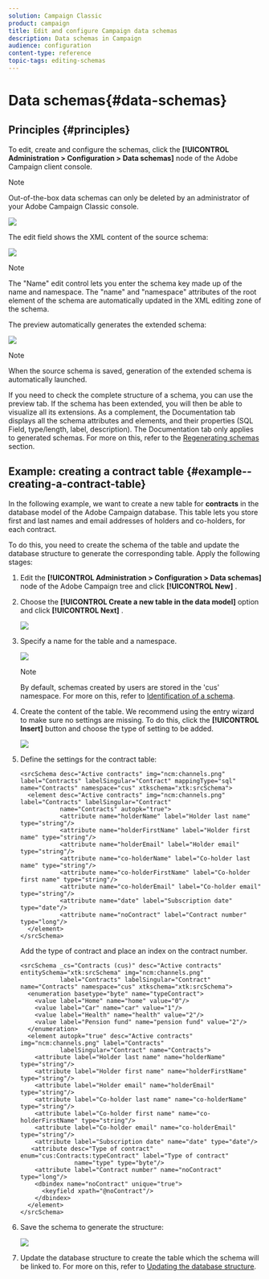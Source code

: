 ```yaml
---
solution: Campaign Classic
product: campaign
title: Edit and configure Campaign data schemas
description: Data schemas in Campaign
audience: configuration
content-type: reference
topic-tags: editing-schemas
---
```


# Data schemas{#data-schemas}

## Principles {#principles}

To edit, create and configure the schemas, click the **[!UICONTROL Administration > Configuration > Data schemas]** node of the Adobe Campaign client console.

>[!NOTE]
>
>Out-of-the-box data schemas can only be deleted by an administrator of your Adobe Campaign Classic console.

![](assets/d_ncs_integration_schema_navtree.png)

The edit field shows the XML content of the source schema:

![](assets/d_ncs_integration_schema_edition.png)

>[!NOTE]
>
>The "Name" edit control lets you enter the schema key made up of the name and namespace. The "name" and "namespace" attributes of the root element of the schema are automatically updated in the XML editing zone of the schema.

The preview automatically generates the extended schema:

![](assets/d_ncs_integration_schema_edition2.png)

>[!NOTE]
>
>When the source schema is saved, generation of the extended schema is automatically launched.

If you need to check the complete structure of a schema, you can use the preview tab. If the schema has been extended, you will then be able to visualize all its extensions. As a complement, the Documentation tab displays all the schema attributes and elements, and their properties (SQL Field, type/length, label, description). The Documentation tab only applies to generated schemas. For more on this, refer to the [Regenerating schemas](../../configuration/using/regenerating-schemas.md) section.

## Example: creating a contract table {#example--creating-a-contract-table}

In the following example, we want to create a new table for **contracts** in the database model of the Adobe Campaign database. This table lets you store first and last names and email addresses of holders and co-holders, for each contract.

To do this, you need to create the schema of the table and update the database structure to generate the corresponding table. Apply the following stages:

1. Edit the **[!UICONTROL Administration > Configuration > Data schemas]** node of the Adobe Campaign tree and click **[!UICONTROL New]** .
1. Choose the **[!UICONTROL Create a new table in the data model]** option and click **[!UICONTROL Next]** .

   ![](assets/s_ncs_configuration_create_new_schema.png)

1. Specify a name for the table and a namespace.

   ![](assets/s_ncs_configuration_create_new_param.png)

   >[!NOTE]
   >
   >By default, schemas created by users are stored in the 'cus' namespace. For more on this, refer to [Identification of a schema](../../configuration/using/about-schema-reference.md#identification-of-a-schema).

1. Create the content of the table. We recommend using the entry wizard to make sure no settings are missing. To do this, click the **[!UICONTROL Insert]** button and choose the type of setting to be added.

   ![](assets/s_ncs_configuration_create_new_content.png)

1. Define the settings for the contract table:

   ```
   <srcSchema desc="Active contracts" img="ncm:channels.png" label="Contracts" labelSingular="Contract" mappingType="sql" name="Contracts" namespace="cus" xtkschema="xtk:srcSchema">
     <element desc="Active contracts" img="ncm:channels.png" label="Contracts" labelSingular="Contract"
              name="Contracts" autopk="true">
              <attribute name="holderName" label="Holder last name" type="string"/>
              <attribute name="holderFirstName" label="Holder first name" type="string"/>
              <attribute name="holderEmail" label="Holder email" type="string"/>
              <attribute name="co-holderName" label="Co-holder last name" type="string"/>           
              <attribute name="co-holderFirstName" label="Co-holder first name" type="string"/>           
              <attribute name="co-holderEmail" label="Co-holder email" type="string"/>    
              <attribute name="date" label="Subscription date" type="date"/>     
              <attribute name="noContract" label="Contract number" type="long"/>  
     </element>
   </srcSchema>
   ```

   Add the type of contract and place an index on the contract number.

   ```
   <srcSchema _cs="Contracts (cus)" desc="Active contracts" entitySchema="xtk:srcSchema" img="ncm:channels.png"
              label="Contracts" labelSingular="Contract" name="Contracts" namespace="cus" xtkschema="xtk:srcSchema">
     <enumeration basetype="byte" name="typeContract">
       <value label="Home" name="home" value="0"/>
       <value label="Car" name="car" value="1"/>
       <value label="Health" name="health" value="2"/>
       <value label="Pension fund" name="pension fund" value="2"/>
     </enumeration>
     <element autopk="true" desc="Active contracts" img="ncm:channels.png" label="Contracts"
              labelSingular="Contract" name="Contracts">
       <attribute label="Holder last name" name="holderName" type="string"/>
       <attribute label="Holder first name" name="holderFirstName" type="string"/>
       <attribute label="Holder email" name="holderEmail" type="string"/>
       <attribute label="Co-holder last name" name="co-holderName" type="string"/>
       <attribute label="Co-holder first name" name="co-holderFirstName" type="string"/>
       <attribute label="Co-holder email" name="co-holderEmail" type="string"/>
       <attribute label="Subscription date" name="date" type="date"/>
      <attribute desc="Type of contract" enum="cus:Contracts:typeContract" label="Type of contract"
                  name="type" type="byte"/>
       <attribute label="Contract number" name="noContract" type="long"/>
       <dbindex name="noContract" unique="true">
         <keyfield xpath="@noContract"/>
       </dbindex>
     </element>
   </srcSchema>
   ```

1. Save the schema to generate the structure:

   ![](assets/s_ncs_configuration_structure.png)

1. Update the database structure to create the table which the schema will be linked to. For more on this, refer to [Updating the database structure](../../configuration/using/updating-the-database-structure.md).

